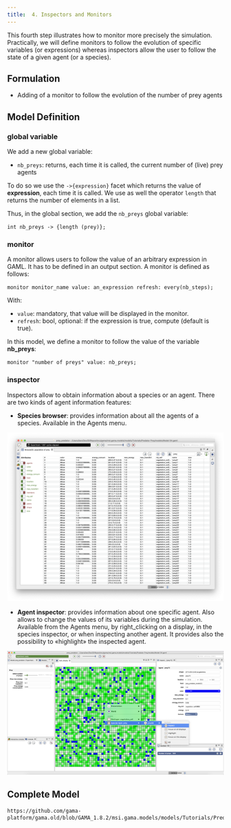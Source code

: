 ```yaml
---
title:  4. Inspectors and Monitors
---
```



This fourth step illustrates how to monitor more precisely the simulation. Practically, we will define monitors to follow the evolution of specific variables (or expressions) whereas inspectors allow the user to follow the state of a given agent (or a species).


## Formulation

* Adding of a monitor to follow the evolution of the number of prey agents


## Model Definition

### global variable
We add a new global variable:

* `nb_preys`: returns, each time it is called, the current number of (live) prey agents

To do so we use the `->{expression}` facet which returns the value of **expression**, each time it is called.
We use as well the operator `length` that returns the number of elements in a list.

Thus, in the global section, we add the `nb_preys` global variable:
```
int nb_preys -> {length (prey)};
```

### monitor
A monitor allows users to follow the value of an arbitrary expression in GAML. It has to be defined in an output section. A monitor is defined as follows:
```
monitor monitor_name value: an_expression refresh: every(nb_steps);
```

With:

* `value`: mandatory, that value will be displayed in the monitor.
* `refresh`: bool, optional: if the expression is true, compute (default is true).

In this model, we define a monitor to follow the value of the variable **nb\_preys**:
```
monitor "number of preys" value: nb_preys;
```

### inspector

Inspectors allow to obtain information about a species or an agent. There are two kinds of agent information features:

* **Species browser**: provides information about all the agents of a species. Available in the Agents menu.

![images/browser_table.png](/resources/images/tutorials/predator_prey_browser.png)

* **Agent inspector**: provides information about one specific agent. Also allows to change the values of its variables during the simulation. Available from the Agents menu, by right\_clicking on a display, in the species inspector, or when inspecting another agent. It provides also the possibility to «highlight» the inspected agent.

![images/inspector.png](/resources/images/tutorials/predator_prey_inspector.png)



## Complete Model

```gaml reference
https://github.com/gama-platform/gama.old/blob/GAMA_1.8.2/msi.gama.models/models/Tutorials/Predator%20Prey/models/Model%2004.gaml
```